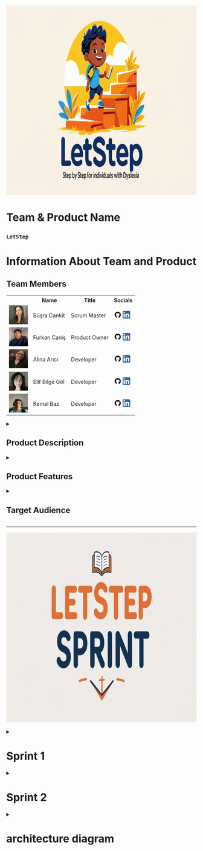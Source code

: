  <html>
  <body>

<p align="center">
  <img src="Requirements/general/lets_image.jpg" alt="sprints" style=" height: 500px;">
</p>



  # **Team & Product Name**

  ### **`LetStep`**

  # Information About Team and Product

  ## Team Members

  <table>
    <tr>
      <th></th>
      <th>Name</th>
      <th>Title</th>
      <th>Socials</th>
    </tr>
    <tr>
      <td><img src="Requirements/photo_team/busra1.png" width="50" height="50" /></td>
      <td>Büşra Cankit</td>
      <td>Scrum Master</td>
      <td>
        <a href="https://github.com/busracankit" target="_blank"><img src="Requirements/social/github.png" width="20" height="20"/></a>
        <a href="https://www.linkedin.com/in/busracankit/" target="_blank" ><img src="Requirements/social/linkedin.png" width="20" height="20" /></a>
      </td>
    </tr>
    <tr>
      <td><img src="Requirements/photo_team/Furkan.png" width="50" height="50" /></td>
      <td>Furkan Caniş</td>
      <td>Product Owner</td>
      <td>
        <a href="https://github.com/furkancanis" target="_blank"><img src="Requirements/social/github.png" width="20" height="20"/></a>
        <a href="https://www.linkedin.com/in/furkancani%C5%9F/" target="_blank" ><img src="Requirements/social/linkedin.png" width="20" height="20" /></a>
      </td>
    </tr>
    <tr>
      <td><img src="Requirements/photo_team/alina.png"" width="50" height="50" /></td>
      <td>Alina Arıcı</td>
      <td>Developer</td>
      <td>
        <a href="https://github.com/alinaa248" target="_blank"><img src="Requirements/social/github.png" width="20" height="20"/></a>
        <a href="https://www.linkedin.com/in/alinaarici/" target="_blank" ><img src="Requirements/social/linkedin.png" width="20" height="20" /></a>
      </td>
    </tr>
    <tr>
      <td><img src="Requirements/photo_team/elif.png" width="50" height="50" /></td>
      <td>Elif Bilge Göl</td>
      <td>Developer</td>
      <td>
        <a href="https://github.com/BilgeAI" target="_blank"><img src="Requirements/social/github.png" width="20" height="20"/></a>
        <a href="https://www.linkedin.com/in/elif-bilge-g%C3%B6l-3293a421a/" target="_blank" ><img src="Requirements/social/linkedin.png" width="20" height="20" /></a>
      </td>
    </tr>
    <tr>
      <td><img src="Requirements/photo_team/kemal.png" width="50" height="50" /></td>
      <td>Kemal Baz </td>
      <td>Developer</td>
      <td>
        <a href="https://github.com/Anonyuser-x" target="_blank"><img src="Requirements/social/github.png" width="20" height="20"/></a>
        <a href="https://www.linkedin.com/in/kemal-baz-penetrationtester-ethicalhacking/" target="_blank" ><img src="Requirements/social/linkedin.png" width="20" height="20" /></a>
      </td>
    </tr>
    <tr>
  </tr>
  </table>




  <details>
<summary><h2>Product Description</h2></summary>
LetStep is an AI-powered, web-based educational platform designed to support individuals diagnosed with dyslexia in developing their reading, comprehension, and learning skills. It makes learning more accessible and sustainable through personalized exercises tailored to each individual's cognitive profile.

The platform analyzes users' needs based on their age, learning level, and pace, evaluating data such as reading habits and attention patterns to deliver customized content. With the support of artificial intelligence and data science, the difficulty level of the exercises is dynamically adjusted.

LetStep's clean and focus-friendly interface helps users with dyslexia stay engaged with the content. The built-in text-to-speech and feedback systems support auditory learning, transforming the platform into a digital learning coach.

Additionally, a dedicated monitoring panel enables parents and education specialists to track progress in real time and provide timely guidance and intervention when needed.
What does it offer?

    ✅ Interactive lessons using visual, auditory, and kinesthetic techniques

    ✅ Text-to-speech and speech-to-text support

    ✅ Adaptive reading modes (font, spacing, color filters)

    ✅ Gamified learning modules to keep motivation high

    ✅ Progress tracking for parents and teachers

    ✅ Exercises focused on building confidence, comprehension, and memory

We believe that dyslexia is not a limitation, but a different way of thinking. Our mission is to give every learner the tools they need to thrive, regardless of how they read or write.
  </details>

  <details>
    <summary><h2>Product Features</h2></summary>

 1. 🎧 Text-to-Speech & Speech-to-Text Support
Allows users to hear the content read aloud or speak instead of typing — ideal for overcoming reading and writing difficulties.

2. 🅰️ Dyslexia-Friendly Fonts and Layouts
Customizable fonts (like OpenDyslexic), increased line spacing, and background filters reduce visual stress and make reading more comfortable.

3. 🎮 Gamified Learning Modules
Lessons are turned into interactive games that boost motivation, improve memory, and reinforce core reading/writing skills.

4. 📊 Personalized Learning Paths
AI-driven adaptation tailors lessons to the user’s specific pace, strengths, and challenges — no one-size-fits-all approach.

5. 🧩 Multi-Sensory Learning Tools
Combines visuals, sound, touch, and movement to engage different parts of the brain and improve retention.

6. 📝 Real-Time Feedback and Progress Tracking
Students, parents, and teachers can view real-time progress and receive personalized feedback to identify areas of growth.

7. 🗂️ Visual Organizers and Mind Mapping
Helps users plan ideas, structure thoughts, and organize information in a non-linear, brain-friendly format.

8. 🔁 Repeat & Reinforce Functionality
Enables users to repeat tricky lessons easily, and reinforces difficult concepts using alternative methods.

  </details>

  <details>
    <summary><h2>Target Audience</h2></summary>
    <p>
     🎯 Target Audience

1. 🧒 Children with Dyslexia (Ages 6–16)
The core user group — young learners who face reading, writing, and comprehension challenges due to dyslexia.
This platform offers them a safe, encouraging, and accessible space to build literacy skills at their own pace.

2. 👨‍👩‍👧 Parents of Dyslexic Children
Parents seeking supportive tools to assist their children outside of the traditional classroom.
They benefit from real-time progress tracking and guidance on how to support learning at home.

3. 👩‍🏫 Educators & Special Education Teachers
Teachers working with neurodiverse students who need adaptive and inclusive educational technology.
The platform helps them personalize lesson plans and track student development efficiently.

4. 🧠 Educational Therapists & Psychologists
Professionals involved in cognitive development and educational rehabilitation for dyslexic learners.
The tool can be integrated into therapy sessions or used as a supplement to traditional interventions.

5. 🎓 Educational Institutions & Schools
Primary and secondary schools aiming to make classrooms more inclusive and technologically adaptive.
The product supports IEP (Individualized Education Plan) goals and promotes accessibility in education.

6. 🏥 Clinics & Learning Centers
Private learning centers, clinics, and NGOs that specialize in learning difficulties.
It can serve as a valuable resource to enhance their service offerings and improve outcomes for clients.

7. 🌍 NGOs & Government Programs
Organizations promoting accessible education, literacy, or neurodiversity inclusion.
The platform aligns with social impact missions and scalable educational initiatives.
    </p>
  </details>

  --- 

<p align="center">
  <img src="Requirements/general/lets_sprint.jpg" alt="sprints" style=" height: 500px;">
</p>

  <details>
    <summary><h1>Sprint 1</h1></summary>


  <details>
    <summary><h3>Sprint 1 - App Screenshots</h3></summary>
  <table style="width: 100%;">
    <tr>
      <td colspan="4" style="text-align: center;"><h2>Authentication Pages</h2></td>
    </tr>
    <tr>
      <td style="width: 25%;"><img src="Requirements/social/signin.png" style="max-width: 100%; height: auto;"></td>
      <td style="width: 25%;"><img src="Requirements/social/signup.png" style="max-width: 100%; height: auto;"></td>
    </tr>
    <tr>
      <td colspan="4" style="text-align: center;"><h2>Homepage and Location Pages</h2></td>
    </tr>
    <tr>
      <td style="width: 25%;"><img src="Requirements/social/home1.png" style="max-width: 100%; height: auto;"></td>
      <td style="width: 25%;"><img src="Requirements/social/home2.png" style="max-width: 100%; height: auto;"></td>
      <td style="width: 25%;"><img src="Requirements/social/home3.png" style="max-width: 100%; height: auto;"></td>
    </tr>
    <tr>
      <td colspan="4" style="text-align: center;"><h2>Dashboard Page </h2></td>
    </tr>
    <tr>
      <td style="width: 25%;"><img src="Requirements/social/dashboard.png" style="max-width: 100%; height: auto;"></td>
    </tr>
  </table>
  </details>   



<details>
  <summary><h3>Sprint 1 - Sprint and Project Development Screenshots</h3></summary>

  <p align="center">
    <img src="Requirements/Photo_Codes/model_user.png" width="200"/>
    <img src="Requirements/Photo_Codes/functions_1.png" width="200"/>
    <img src="Requirements/Photo_Codes/functions_2.png" width="200"/>
    <img src="Requirements/Photo_Codes/auth.png" width="200"/>
    <img src="Requirements/Photo_Codes/index.png" width="200"/>
    <img src="Requirements/Photo_Codes/loginjs.png" width="200"/>
    <img src="Requirements/Photo_Codes/team_letstep.png" width="200"/>
    <img src="Requirements/Photo_Codes/main.png" width="200"/>
    <img src="Requirements/Photo_Codes/map.png" width="200"/>
    <img src="Requirements/Photo_Codes/daily.png" width="200"/>

  </p>

</details>
  <details>
    <summary><h3>Sprint 1 - Board</h3></summary>
    <img src="Requirements/general/sprint_1_board.png" style="max-width: 100%; height: auto;">
  </details>
  <details>
    <summary><h3>Sprint 1 - Burndown Chart</h3></summary>
    <img src="Requirements/social/burndown_charts5.png" style="max-width: 100%; height: auto;">
    <img src="Requirements/social/burndown_charts.png" style="max-width: 100%; height: auto;">
  </details>

  - **Sprint Notes**:
   
 ✏️ Burndown Chart Sprint Notes

    The design was developed using HTML and CSS.
    
    A project management tool was chosen.
    
    Daily scrum meetings were held via Teams according to team members' availability.
    
    It was decided to use email for the login system.
  
👇 Expected Point Completion and Logic

    Total target points: 900 

    Sprint 1 goal: 150 points (idea planning and design phase) — ✅

    Sprint 2 goal: 300 points (focused on coding and API integrations) - 🔜

    Sprint 3 goal: 450 points (remaining tasks and integrations) - 🔜

Daily Scrum: [Sprint 1 Daily Scrum](https://github.com/busracankit/GROUP-69/tree/main/Requirements/Sprint%201%20Daily%20Scrum)

🧾 Sprint 1 Review Summaries

    1 - Prototypes and designs were prepared by Kemal Baz and Furkan Caniş.
     
    2 - Due to the app having different features, prioritization was challenging.
    
    3 - The habit-forming feature was highlighted.
    
    4 - Logo selection was quick, while choosing the brand name took longer.  

    5 - The first week was spent on market research, user interviews, and creating a draft idea.
  
    6 - Designs were completed in the second week.
  
    7 - The project management method was determined, the team was introduced, and the system to be used in upcoming sprints was established.
  
    8 - Initially, there were no dates used in Notion; the next day’s tasks were discussed in daily Teams meetings. Later, dates were added for the burndown chart.
  
    9 - The first sprint planning was generally based on design and ideation and was productive.

👥 Sprint 1 Review Participants

    Alina Arıcı 📊
    
    Büşra Cankit 📊
    
    Elif Bilge Göl 📊
    
    Furkan Caniş 🤖
    
    Kemal Baz 🤖

🔄 Sprint 1 Retrospective Decisions

    1 - Firebase setup will be done in the second sprint.
      
    2 - The app logo will be finalized.
      
    3 - All team members will write code together in the second sprint.
      
    4 - Free API research will be done for AI integration.
      
    5 - A light mode theme will be added to the app.
      
    6 - The daily section UI will be improved.
      
    7 - User profile creation and editing page will be developed.
      
    8 - Daily planner and calendar will be integrated.
      
    9 - Habit formation and tracking page will be completed.
      
    10 - Task list and reminder features will be added.
      
    11 - Goal tracking and analysis page will be developed.
      
  </details>
  



  <details>
    <summary><h1>Sprint 2</h1></summary>


  <details>
    <summary><h3>Sprint 2 - App Screenshots</h3></summary>
  <table style="width: 100%;">
    <tr>
      <td colspan="4" style="text-align: center;"><h2>Authentication Pages</h2></td>
    </tr>
    <tr>
      <td style="width: 25%;"><img src="Requirements/social/signin.png" style="max-width: 100%; height: auto;"></td>
      <td style="width: 25%;"><img src="Requirements/social/signup.png" style="max-width: 100%; height: auto;"></td>
    </tr>
    <tr>
      <td colspan="4" style="text-align: center;"><h2>Homepage and Location Pages</h2></td>
    </tr>
    <tr>
      <td style="width: 25%;"><img src="Requirements/social/home1.png" style="max-width: 100%; height: auto;"></td>
      <td style="width: 25%;"><img src="Requirements/social/home2.png" style="max-width: 100%; height: auto;"></td>
      <td style="width: 25%;"><img src="Requirements/social/home3.png" style="max-width: 100%; height: auto;"></td>
    </tr>
    <tr>
      <td colspan="4" style="text-align: center;"><h2>Dashboard Page </h2></td>
    </tr>
    <tr>
      <td style="width: 25%;"><img src="Requirements/social/dashboard.png" style="max-width: 100%; height: auto;"></td>
    </tr>
  </table>
  </details>   



<details>
  <summary><h3>Sprint 2 - Sprint and Project Development Screenshots</h3></summary>

  <p align="center">
    <img src="Requirements/Photo_Codes/model_user.png" width="200"/>
    <img src="Requirements/Photo_Codes/functions_1.png" width="200"/>
    <img src="Requirements/Photo_Codes/functions_2.png" width="200"/>
    <img src="Requirements/Photo_Codes/auth.png" width="200"/>
    <img src="Requirements/Photo_Codes/index.png" width="200"/>
    <img src="Requirements/Photo_Codes/loginjs.png" width="200"/>
    <img src="Requirements/Photo_Codes/team_letstep.png" width="200"/>
    <img src="Requirements/Photo_Codes/main.png" width="200"/>
    <img src="Requirements/Photo_Codes/map.png" width="200"/>
    <img src="Requirements/Photo_Codes/daily.png" width="200"/>

  </p>

</details>
  <details>
    <summary><h3>Sprint 2 - Board</h3></summary>
    <img src="Requirements/general/sprint_2_board.png" style="max-width: 100%; height: auto;">
  </details>
  <details>
    <summary><h3>Sprint 2 - Burndown Chart</h3></summary>
    <img src="Requirements/social/" style="max-width: 100%; height: auto;">
    <img src="Requirements/social/" style="max-width: 100%; height: auto;">
  </details>


  - **Sprint Notes**:
   
✏️ Burndown Chart Sprint Notes

    The design was developed using HTML and CSS. 

    A project management tool was chosen.

    Daily scrum meetings were held via Teams according to team members' availability.
  
👇 Expected Point Completion and Logic

    Total target points: 900 

    Sprint 1 goal: 150 points (idea planning and design phase) — ✅

    Sprint 2 goal: 300 points (focused on coding and API integrations) - ✅

    Sprint 3 goal: 450 points (remaining tasks and integrations) - 🔜

Daily Scrum: [Sprint 2 Daily Scrum]()

🧾 Sprint 2 Review Summaries

    1 - The prototypes and software infrastructures of core features such as the development model architecture, gamified user-specific
    graphic design, personalization systems, and AI-powered assistant were developed by Kemal Baz, Furkan Caniş, and Büşra Cankit.

    2 -The application's broad technical scope caused prioritization challenges in coding during this sprint.

    3 - The user progress tracking system and personalization module became key focus areas.

    4 - API integrations to connect backend and frontend were the main point of team coordination throughout the sprint.

    5 - The dashboard design, parent panel, and student progress panel were made functional during the sprint.

    6 - Backend debugging and system stabilization were successfully completed towards the end of the sprint by Furkan and Kemal.

    7 - Daily Scrum meetings were held every day via Microsoft Teams.

    8 - At the beginning of the sprint, tasks were planned without specific dates, but date fields were later added to Notion for burndown chart tracking.

    9 - Sprint 2 was productive in terms of establishing the technical backbone of the application and setting up the codebase for all modules.



👥 Sprint 2 Review Participants

    Alina Arıcı 📊
    
    Büşra Cankit 📊
    
    Elif Bilge Göl 📊
    
    Furkan Caniş 🤖
    
    Kemal Baz 🤖

🔄 Sprint 2 Retrospective Decisions

    1 - Final touches will be added to the development model architecture.
    
    2 - Data preparation for admin panel reports will be carried out by Büşra, Elif, and Alina during Sprint 3.
    
    3 - Backend and frontend structuring of the admin panel will be handled by Furkan and Kemal in Sprint 3.
    
    4 - The results of the personalization model will be analyzed more effectively.
    
    5 - The visual representation of the progress tracking graph will be updated.
    
    6 - New filtering and sorting features will be added to the user progress dashboard.
    
    7 - The user interfaces of both student and parent panels will be simplified.
    
    8 - Data synchronization between backend and frontend will be improved.
    
    9 - A prototype for the AI assistant’s voice response feature will be initiated.
    
    10 - The daily calendar, goal tracking, and habit modules will be integrated and work together seamlessly.


  </details>

   <details>
    <summary><h1>architecture diagram</h1></summary>
    <img src="Requirements/general/artc_project.png" style="max-width: 100%; height: auto;">

   </details>
